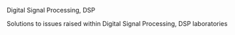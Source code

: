 Digital Signal Processing, DSP

Solutions to issues raised within Digital Signal Processing, DSP laboratories
